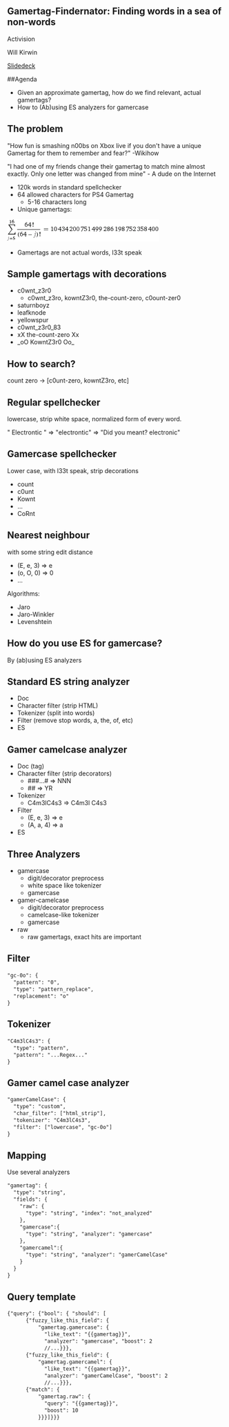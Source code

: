 ## Gamertag-Findernator: Finding words in a sea of non-words

Activision

Will Kirwin

[Slidedeck](https://speakerdeck.com/player/5844d8b8cc1e4f1688d5da6c730d67dc?#)


##Agenda
- Given an approximate gamertag, how do we find relevant, actual gamertags?
- How to (Ab)using ES analyzers for gamercase


## The problem

"How fun is smashing n00bs on Xbox live if you don't have a unique Gamertag for them to remember and fear?" -Wikihow

"I had one of my friends change their gamertag to match mine almost exactly. Only one letter was changed from mine" - A dude on the Internet


- 120k words in standard spellchecker
- 64 allowed characters for PS4 Gamertag
  - 5-16 characters long
- Unique gamertags:

![Gamertags](images/bill_a_1.gif)

- Gamertags are not actual words, l33t speak


## Sample gamertags with decorations
- c0wnt_z3r0
  - c0wnt_z3ro,  kowntZ3r0, the-count-zero, c0ount-zer0
- saturnboyz
- leafknode
- yellowspur
- c0wnt\_z3r0\_83
- xX the-count-zero Xx
- \_oO KowntZ3r0 Oo\_


## How to search?

count zero -> [c0unt-zero, kowntZ3ro, etc]


## Regular spellchecker

lowercase, strip white space, normalized form of every word.

" Electrontic " => "electrontic" => "Did you meant? electronic"


## Gamercase spellchecker

Lower case, with l33t speak, strip decorations

- count
- c0unt
- Kownt
- ...
- CoRnt


## Nearest neighbour

with some string edit distance

- (E, e, 3) => e
- (o, O, 0) => 0
- ...

Algorithms:
- Jaro
- Jaro-Winkler
- Levenshtein


## How do you use ES for gamercase?

By (ab)using ES analyzers


## Standard ES string analyzer
- Doc
- Character filter (strip HTML)
- Tokenizer (split into words)
- Filter (remove stop words, a, the, of, etc)
- ES


## Gamer camelcase analyzer
- Doc (tag)
- Character filter (strip decorators)
  - \#\#\#...\# => NNN
  - \#\# => YR
- Tokenizer
  - C4m3lC4s3 => C4m3l C4s3
- Filter
  - (E, e, 3) => e
  - (A, a, 4) => a
- ES


## Three Analyzers
- gamercase
  - digit/decorator preprocess
  - white space like tokenizer
  - gamercase
- gamer-camelcase
  - digit/decorator preprocess
  - camelcase-like tokenizer
  - gamercase
- raw
  - raw gamertags, exact hits are important


## Filter
```
"gc-0o": {
  "pattern": "0",
  "type": "pattern_replace",
  "replacement": "o"
}
```

## Tokenizer
```
"C4m3lC4s3": {
  "type": "pattern",
  "pattern": "...Regex..."
}
```


## Gamer camel case analyzer
```
"gamerCamelCase": {
  "type": "custom",
  "char_filter": ["html_strip"],
  "tokenizer": "C4m3lC4s3",
  "filter": ["lowercase", "gc-0o"]
}
```


## Mapping
Use several analyzers
```
"gamertag": {
  "type": "string",
  "fields": {
    "raw": {
      "type": "string", "index": "not_analyzed"
    },
    "gamercase":{
      "type": "string", "analyzer": "gamercase"
    },
    "gamercamel":{
      "type": "string", "analyzer": "gamerCamelCase"
    }
  }
}
```


## Query template
```
{"query": {"bool": { "should": [
      {"fuzzy_like_this_field": {
          "gamertag.gamercase": {
            "like_text": "{{gamertag}}",
            "analyzer": "gamercase", "boost": 2
            //...}}},
      {"fuzzy_like_this_field": {
          "gamertag.gamercamel": {
            "like_text": "{{gamertag}}",
            "analyzer": "gamerCamelCase", "boost": 2
            //...}}},
      {"match": {
          "gamertag.raw": {
            "query": "{{gamertag}}",
            "boost": 10
          }}}]}}}
```